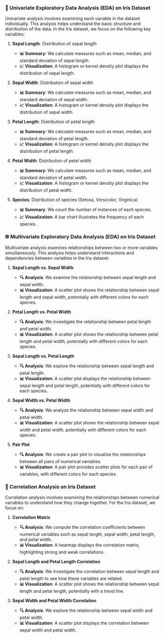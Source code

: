### 🌸 Univariate Exploratory Data Analysis (EDA) on Iris Dataset

Univariate analysis involves examining each variable in the dataset individually. This analysis helps understand the basic structure and distribution of the data. In the Iris dataset, we focus on the following key variables:

1. **Sepal Length**: Distribution of sepal length
   - **📊 Summary**: We calculate measures such as mean, median, and standard deviation of sepal length.
   - **📈 Visualization**: A histogram or kernel density plot displays the distribution of sepal length.

2. **Sepal Width**: Distribution of sepal width
   - **📊 Summary**: We calculate measures such as mean, median, and standard deviation of sepal width.
   - **📈 Visualization**: A histogram or kernel density plot displays the distribution of sepal width.

3. **Petal Length**: Distribution of petal length
   - **📊 Summary**: We calculate measures such as mean, median, and standard deviation of petal length.
   - **📈 Visualization**: A histogram or kernel density plot displays the distribution of petal length.

4. **Petal Width**: Distribution of petal width
   - **📊 Summary**: We calculate measures such as mean, median, and standard deviation of petal width.
   - **📈 Visualization**: A histogram or kernel density plot displays the distribution of petal width.

5. **Species**: Distribution of species (Setosa, Versicolor, Virginica)
   - **📊 Summary**: We count the number of instances of each species.
   - **📈 Visualization**: A bar chart illustrates the frequency of each species.

### 🌐 Multivariate Exploratory Data Analysis (EDA) on Iris Dataset

Multivariate analysis examines relationships between two or more variables simultaneously. This analysis helps understand interactions and dependencies between variables in the Iris dataset:

1. **Sepal Length vs. Sepal Width**
   - **🔍 Analysis**: We examine the relationship between sepal length and sepal width.
   - **📊 Visualization**: A scatter plot shows the relationship between sepal length and sepal width, potentially with different colors for each species.

2. **Petal Length vs. Petal Width**
   - **🔍 Analysis**: We investigate the relationship between petal length and petal width.
   - **📊 Visualization**: A scatter plot shows the relationship between petal length and petal width, potentially with different colors for each species.

3. **Sepal Length vs. Petal Length**
   - **🔍 Analysis**: We explore the relationship between sepal length and petal length.
   - **📊 Visualization**: A scatter plot displays the relationship between sepal length and petal length, potentially with different colors for each species.

4. **Sepal Width vs. Petal Width**
   - **🔍 Analysis**: We analyze the relationship between sepal width and petal width.
   - **📊 Visualization**: A scatter plot shows the relationship between sepal width and petal width, potentially with different colors for each species.

5. **Pair Plot**
   - **🔍 Analysis**: We create a pair plot to visualize the relationships between all pairs of numerical variables.
   - **📊 Visualization**: A pair plot provides scatter plots for each pair of variables, with different colors for each species.

### 🔗 Correlation Analysis on Iris Dataset

Correlation analysis involves examining the relationships between numerical variables to understand how they change together. For the Iris dataset, we focus on:

1. **Correlation Matrix**
   - **🔍 Analysis**: We compute the correlation coefficients between numerical variables such as sepal length, sepal width, petal length, and petal width.
   - **📊 Visualization**: A heatmap displays the correlation matrix, highlighting strong and weak correlations.

2. **Sepal Length and Petal Length Correlation**
   - **🔍 Analysis**: We investigate the correlation between sepal length and petal length to see how these variables are related.
   - **📊 Visualization**: A scatter plot shows the relationship between sepal length and petal length, potentially with a trend line.

3. **Sepal Width and Petal Width Correlation**
   - **🔍 Analysis**: We explore the relationship between sepal width and petal width.
   - **📊 Visualization**: A scatter plot displays the correlation between sepal width and petal width.

